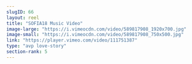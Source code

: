 ```yaml
---
slugID: 66 
layout: reel
title: "SOFIA18 Music Video"
image-large: "https://i.vimeocdn.com/video/589817908_1920x700.jpg"
image-small: "https://i.vimeocdn.com/video/589817908_750x500.jpg"
link: "https://player.vimeo.com/video/111751387"
type: "avp love-story"
section-rank: 5
---
```

